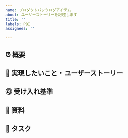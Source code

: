 ```yaml
---
name: プロダクトバックログアイテム
about: ユーザーストーリーを記述します
title: ''
labels: PBI
assignees: ''

---
```


## ⏰ 概要

## 💪 実現したいこと・ユーザーストーリー

## 🉑 受け入れ基準

## 📎 資料

## 🔧 タスク
